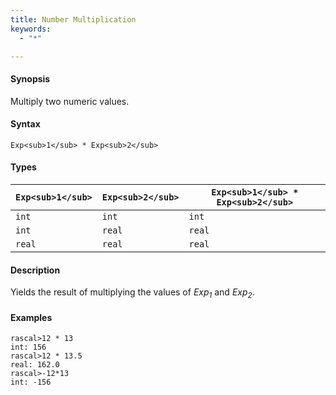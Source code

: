 ```yaml
---
title: Number Multiplication
keywords:
  - "*"

---
```


#### Synopsis

Multiply two numeric values.

#### Syntax

`Exp<sub>1</sub> * Exp<sub>2</sub>`

#### Types


| `Exp<sub>1</sub>` |  `Exp<sub>2</sub>` | `Exp<sub>1</sub> * Exp<sub>2</sub>`  |
| --- | --- | --- |
| `int`     |  `int`     | `int`                |
| `int`     |  `real`    | `real`               |
| `real`    |  `real`    | `real`               |


#### Description

Yields the result of multiplying the values of _Exp<sub>1</sub>_ and _Exp<sub>2</sub>_.

#### Examples


```rascal-shell
rascal>12 * 13
int: 156
rascal>12 * 13.5
real: 162.0
rascal>-12*13
int: -156
```


